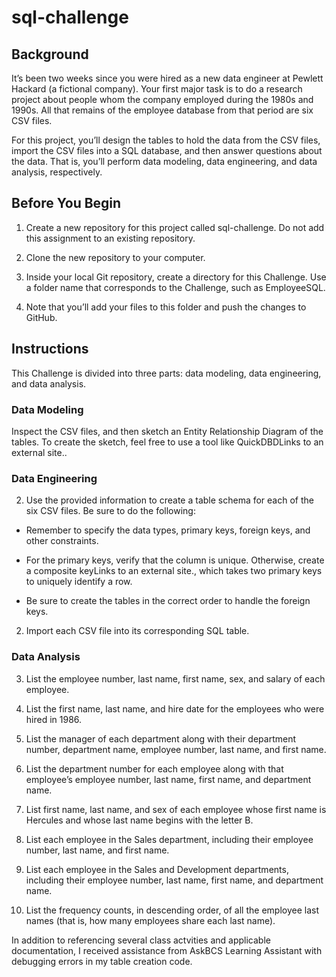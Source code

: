 # sql-challenge

## Background
It’s been two weeks since you were hired as a new data engineer at Pewlett Hackard (a fictional company). Your first major task is to do a research project about people whom the company employed during the 1980s and 1990s. All that remains of the employee database from that period are six CSV files.

For this project, you’ll design the tables to hold the data from the CSV files, import the CSV files into a SQL database, and then answer questions about the data. That is, you’ll perform data modeling, data engineering, and data analysis, respectively.

## Before You Begin
1. Create a new repository for this project called sql-challenge. Do not add this assignment to an existing repository.

1. Clone the new repository to your computer.

1. Inside your local Git repository, create a directory for this Challenge. Use a folder name that corresponds to the Challenge, such as EmployeeSQL.

1. Note that you’ll add your files to this folder and push the changes to GitHub.

## Instructions
This Challenge is divided into three parts: data modeling, data engineering, and data analysis.

### Data Modeling
Inspect the CSV files, and then sketch an Entity Relationship Diagram of the tables. To create the sketch, feel free to use a tool like QuickDBDLinks to an external site..

### Data Engineering
2. Use the provided information to create a table schema for each of the six CSV files. Be sure to do the following:

- Remember to specify the data types, primary keys, foreign keys, and other constraints.

- For the primary keys, verify that the column is unique. Otherwise, create a composite keyLinks to an external site., which takes two primary keys to uniquely identify a row.

- Be sure to create the tables in the correct order to handle the foreign keys.

2. Import each CSV file into its corresponding SQL table.

### Data Analysis
3. List the employee number, last name, first name, sex, and salary of each employee.

3. List the first name, last name, and hire date for the employees who were hired in 1986.

3. List the manager of each department along with their department number, department name, employee number, last name, and first name.

3. List the department number for each employee along with that employee’s employee number, last name, first name, and department name.

3. List first name, last name, and sex of each employee whose first name is Hercules and whose last name begins with the letter B.

3. List each employee in the Sales department, including their employee number, last name, and first name.

3. List each employee in the Sales and Development departments, including their employee number, last name, first name, and department name.

3. List the frequency counts, in descending order, of all the employee last names (that is, how many employees share each last name).


In addition to referencing several class actvities and applicable documentation, I received assistance from AskBCS Learning Assistant with debugging errors in my table creation code.